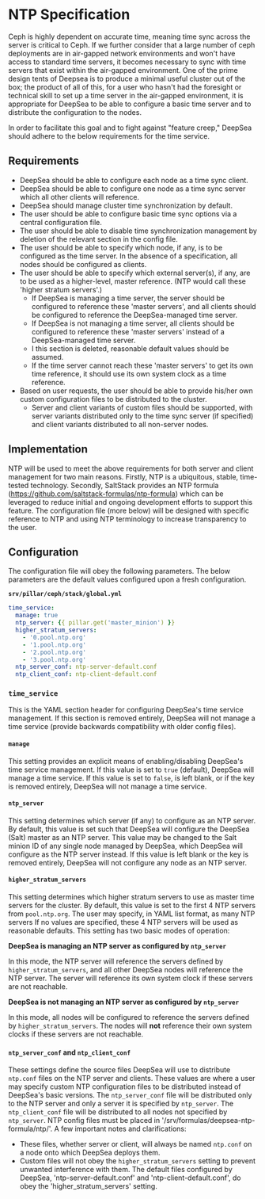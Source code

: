 NTP Specification
=================

Ceph is highly dependent on accurate time, meaning time sync across the server is critical to Ceph. If we further consider that a large number of ceph deployments are in air-gapped network environments and won't have access to standard time servers, it becomes necessary to sync with time servers that exist within the air-gapped environment. One of the prime design tents of Deepsea is to produce a minimal useful cluster out of the box; the product of all of this, for a user who hasn't had the foresight or technical skill to set up a time server in the air-gapped environment, it is appropriate for DeepSea to be able to configure a basic time server and to distribute the configuration to the nodes.

In order to facilitate this goal and to fight against "feature creep," DeepSea should adhere to the below requirements for the time service.

Requirements
------------
- DeepSea should be able to configure each node as a time sync client.
- DeepSea should be able to configure one node as a time sync server which all other clients will reference.
- DeepSea should manage cluster time synchronization by default.
- The user should be able to configure basic time sync options via a central configuration file.
- The user should be able to disable time synchronization management by deletion of the relevant section in the config file.
- The user should be able to specify which node, if any, is to be configured as the time server. In the absence of a specification, all nodes should be configured as clients.
- The user should be able to specify which external server(s), if any, are to be used as a higher-level, master reference. (NTP would call these 'higher stratum servers'.)
  - If DeepSea is managing a time server, the server should be configured to reference these 'master servers', and all clients should be configured to reference the DeepSea-managed time server.
  - If DeepSea is not managing a time server, all clients should be configured to reference these 'master servers' instead of a DeepSea-managed time server.
  - I this section is deleted, reasonable default values should be assumed.
  - If the time server cannot reach these 'master servers' to get its own time reference, it should use its own system clock as a time reference.
- Based on user requests, the user should be able to provide his/her own custom configuration files to be distributed to the cluster.
  - Server and client variants of custom files should be supported, with server variants distributed only to the time sync server (if specified) and client variants distributed to all non-server nodes.

Implementation
--------------
NTP will be used to meet the above requirements for both server and client management for two main reasons. Firstly, NTP is a ubiquitous, stable, time-tested technology. Secondly, SaltStack provides an NTP formula (https://github.com/saltstack-formulas/ntp-formula) which can be leveraged to reduce initial and ongoing development efforts to support this feature. The configuration file (more below) will be designed with specific reference to NTP and using NTP terminology to increase transparency to the user.

Configuration
-------------

The configuration file will obey the following parameters. The below parameters are the default values configured upon a fresh configuration.

__`srv/pillar/ceph/stack/global.yml`__
```yml
time_service:
  manage: true
  ntp_server: {{ pillar.get('master_minion') }}
  higher_stratum_servers:
    - '0.pool.ntp.org'
    - '1.pool.ntp.org'
    - '2.pool.ntp.org'
    - '3.pool.ntp.org'
  ntp_server_conf: ntp-server-default.conf
  ntp_client_conf: ntp-client-default.conf
```

### `time_service`
This is the YAML section header for configuring DeepSea's time service management. If this section is removed entirely, DeepSea will not manage a time service (provide backwards compatibility with older config files).

#### `manage`
This setting provides an explicit means of enabling/disabling DeepSea's time service management. If this value is set to `true` (default), DeepSea will manage a time service. If this value is set to `false`, is left blank, or if the key is removed entirely, DeepSea will not manage a time service.

#### `ntp_server`
This setting determines which server (if any) to configure as an NTP server. By default, this value is set such that DeepSea will configure the DeepSea (Salt) master as an NTP server. This value may be changed to the Salt minion ID of any single node managed by DeepSea, which DeepSea will configure as the NTP server instead. If this value is left blank or the key is removed entirely, DeepSea will not configure any node as an NTP server.

#### `higher_stratum_servers`
This setting determines which higher stratum servers to use as master time servers for the cluster. By default, this value is set to the first 4 NTP servers from `pool.ntp.org`. The user may specify, in YAML list format, as many NTP servers If no values are specified, these 4 NTP servers will be used as reasonable defaults. This setting has two basic modes of operation:

__DeepSea is managing an NTP server as configured by `ntp_server`__

In this mode, the NTP server will reference the servers defined by `higher_stratum_servers`, and all other DeepSea nodes will reference the NTP server. The server will reference its own system clock if these servers are not reachable.

__DeepSea is not managing an NTP server as configured by `ntp_server`__

In this mode, all nodes will be configured to reference the servers defined by `higher_stratum_servers`. The nodes will __not__ reference their own system clocks if these servers are not reachable.

#### `ntp_server_conf` and `ntp_client_conf`
These settings define the source files DeepSea will use to distribute `ntp.conf` files on the NTP server and clients. These values are where a user may specify custom NTP configuration files to be distributed instead of DeepSea's basic versions. The `ntp_server_conf` file will be distributed only to the NTP server and only a server it is specified by `ntp_server`. The `ntp_client_conf` file will be distributed to all nodes not specified by `ntp_server`. NTP config files must be placed in '/srv/formulas/deepsea-ntp-formula/ntp/'. A few important notes and clarifications:
- These files, whether server or client, will always be named `ntp.conf` on a node onto which DeepSea deploys them.
- Custom files will not obey the `higher_stratum_servers` setting to prevent unwanted interference with them. The default files configured by DeepSea, 'ntp-server-default.conf' and 'ntp-client-default.conf', do obey the 'higher_stratum_servers' setting.

